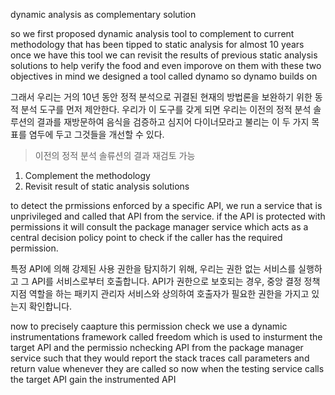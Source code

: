 dynamic analysis as complementary solution

so we first proposed dynamic analysis tool
to complement to current methodology that has been tipped to static analysis for almost 10 years
once we have this tool we can revisit the results of previous static analysis solutions to help verify the food and even imporove on them with these two objectives in mind we designed a tool called dynamo
so dynamo builds on

그래서 우리는 거의 10년 동안 정적 분석으로 귀결된 현재의 방법론을 보완하기 위한 동적 분석 도구를 먼저 제안한다.
우리가 이 도구를 갖게 되면 우리는 이전의 정적 분석 솔루션의 결과를 재방문하여 음식을 검증하고 심지어 다이너모라고 불리는 이 두 가지 목표를 염두에 두고 그것들을 개선할 수 있다.
> 이전의 정적 분석 솔류션의 결과 재검토 가능

1. Complement the methodology
2. Revisit result of static analysis solutions



to detect the prmissions enforced by a specific API, we run a service that is unprivileged and called that API from the service.
if the API is protected with permissions it will consult the package manager service which acts as a central decision policy point to check if the caller has the required permission.

특정 API에 의해 강제된 사용 권한을 탐지하기 위해, 우리는 권한 없는 서비스를 실행하고 그 API를 서비스로부터 호출합니다.
API가 권한으로 보호되는 경우, 중앙 결정 정책 지점 역할을 하는 패키지 관리자 서비스와 상의하여 호출자가 필요한 권한을 가지고 있는지 확인합니다.


now to precisely caapture this permission check
we use a dynamic instrumentations framework called freedom which is used to insturment the target API and the permissio nchecking API from the package manager service such that they would report the stack traces call parameters and return value whenever they are called
so now when the testing service calls the target API gain the instrumented API
